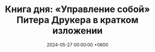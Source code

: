 ---
title: "Книга дня: «Управление собой» Питера Друкера в кратком изложении"
description: >-
  🧠 «Управление собой» — ключевая концепция Питера Друкера, посвящённая развитию личной эффективности и осознанности в работе и жизни. Научитесь управлять собой! Обзор книги Питера Друкера: саморазвитие, лидерство и успех в карьере.
date: 2024-05-27 00:00:00 +0800
categories: [Мышление, Конспекты-книг]
tags:
  [
    питер-друкер,
    управление-собой,
    личное-развитие,
    управление-временем,
    самосознание,
    лидерские-навыки,
    карьерный-рост,
    эффективность,
    постановка-целей,
    эмоциональный-интеллект,
    продуктивность,
    личный-бренд
  ]
image:
alt: Обложка книги Управление собой Питера Друкера
fallback:
  -
  -
---